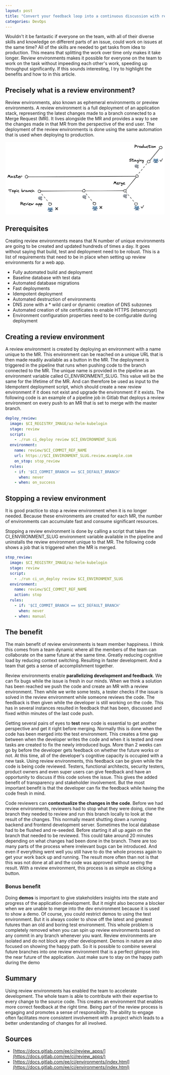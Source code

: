 ```yaml
---
layout: post
title: "Convert your feedback loop into a continuous discussion with review environments"
categories: DevOps
---
```


Wouldn't it be fantastic if everyone on the team, with all of their diverse skills and knowledge on different parts of an issue, could work on issues at the same time? All of the skills are needed to get tasks from idea to production. This means that splitting the work over time only makes it take longer. Review environments makes it possible for everyone on the team to work on the task without impeeding each other's work, speeding up throughput significantly. If this sounds interesting, I try to highlight the benefits and how to in this article.

## Precisely what is a review environment?

Review environments, also known as ephemeral environments or preview environments. A review environment is a full deployment of an application stack, representing the latest changes made to a branch connected to a Merge Request (MR). It lives alongside the MR and provides a way to see the changes made in that MR from the perspective of the end user. The deployment of the review environments is done using the same automation that is used when deploying to production.

![](/media/Review%20app%20branch%20strategy.excalidraw.png)

## Prerequisites

Creating review environments means that N number of unique environments are going to be created and updated hundreds of times a day. It goes without saying that build, test and deployment need to be robust. This is a list of requirements that need to be in place when setting up review environments for a web app.

-  Fully automated build and deployment
-  Baseline database with test data
-  Automated database migrations
-  Fast deployments
-  Idempotent deployment
-  Automated destruction of environments
-  DNS zone with a * wild card or dynamic creation of DNS subzones
-  Automated creation of site certificates to enable HTTPS (letsencrypt)
-  Environment configuration properties need to be configurable during deployment

## Creating a review environment

A review environment is created by deploying an environment with a name unique to the MR. This environment can be reached on a unique URL that is then made readily available as a button in the MR. The deployment is triggered in the pipeline that runs when pushing code to the branch connected to the MR. The unique name is provided in the pipeline as an environment variable called CI_ENVIRONMENT_SLUG. This value will be the same for the lifetime of the MR. And can therefore be used as input to the Idempotent deployment script, which should create a new review environment if it does not exist and upgrade the environment if it exists. The following code is an example of a pipeline job in Gitlab that deploys a review environment on every push to an MR that is set to merge with the master branch.

```yml
deploy_review:
  image: $CI_REGISTRY_IMAGE/az-helm-kubelogin
  stage: review
  script:
    - ./run ci_deploy review $CI_ENVIRONMENT_SLUG
  environment:
    name: review/$CI_COMMIT_REF_NAME
    url: https://$CI_ENVIRONMENT_SLUG.review.example.com
    on_stop: stop_review
  rules:
    - if: '$CI_COMMIT_BRANCH == $CI_DEFAULT_BRANCH'
      when: never
    - when: on_success
```

## Stopping a review environment

It is good practice to stop a review environment when it is no longer needed. Because these environments are created for each MR, the number of environments can accumulate fast and consume significant resources.

Stopping a review environment is done by calling a script that takes the CI_ENVIRONMENT_SLUG environment variable available in the pipeline and uninstalls the review environment unique to that MR. The following code shows a job that is triggered when the MR is merged.

```yml
stop_review:
  image: $CI_REGISTRY_IMAGE/az-helm-kubelogin
  stage: review
  script:
    - ./run ci_un_deploy review $CI_ENVIRONMENT_SLUG
  environment:
    name: review/$CI_COMMIT_REF_NAME
    action: stop
  rules:
    - if: '$CI_COMMIT_BRANCH == $CI_DEFAULT_BRANCH'
      when: never
    - when: manual
```

## The benefit

The main benefit of review environments is team member happiness. I think this comes from a team dynamic where all the members of the team can collaborate on the same future at the same time. Greatly reducing cognitive load by reducing context switching. Resulting in faster development. And a team that gets a sense of accomplishment together.

Review environments enable **parallelizing development and feedback**. We can fix bugs while the issue is fresh in our minds. When we think a solution has been reached we push the code and create an MR with a review environment. Then while we write some tests, a tester checks if the issue is solved in the review environment while someone reviews the code. The feedback is then given while the developer is still working on the code. This has in several instances resulted in feedback that has been, discussed and fixed within minutes of the last code push.

Getting several pairs of eyes to **test** new code is essential to get another perspective and get it right before merging. Normally this is done when the code has been merged into the test environment. This creates a time gap between when the developer writes the code and when it is tested and new tasks are created to fix the newly introduced bugs. More than 2 weeks can go by before the developer gets feedback on whether the future works or not. At this time, all of the developer's cognitive capacity is occupied with a new task. Using review environments, this feedback can be given while the code is being code reviewed. Testers, functional architects, security testers, product owners and even super users can give feedback and have an opportunity to discuss if this code solves the issue. This gives the added benefit of transparency and stakeholder involvement. But the most important benefit is that the developer can fix the feedback while having the code fresh in mind.

Code reviewers can **contextualize the changes in the code**. Before we had review environments, reviewers had to stop what they were doing, clone the branch they needed to review and run this branch locally to look at the result of the changes. This normally meant shutting down a running backend and frontend development server. Sometimes the local database had to be flushed and re-seeded. Before starting it all up again on the branch that needed to be reviewed. This could take around 20 minutes depending on what changes had been done in the branch. There are too many parts of the process where irrelevant bugs can be introduced. And even if everything went well you still have to do the whole process again to get your work back up and running. The result more often than not is that this was not done at all and the code was approved without seeing the result. With a review environment, this process is as simple as clicking a button.

### Bonus benefit

Doing **demos** is important to give stakeholders insights into the state and progress of the application development. But it might also become a blocker when we are unable to merge into the dev environment because it is used to show a demo. Of course, you could restrict demos to using the test environment. But it is always cooler to show off the latest and greatest futures than an old and boring test environment. This whole problem is completely removed when you can spin up review environments based on any commit in any branch whenever you want. Review environments are isolated and do not block any other development. Demos in nature are also focused on showing the happy path. So it is possible to combine several future branches into one review environment that is a perfect glimpse into the near future of the application. Just make sure to stay on the happy path during the demo

## Summary

Using review environments has enabled the team to accelerate development. The whole team is able to contribute with their expertise to every change to the source code. This creates an environment that enables more correct feedback at the right time. Being part of the review process is engaging and promotes a sense of responsibility. The ability to engage often facilitates more consistent involvement with a project which leads to a better understanding of changes for all involved.

## Sources

- [https://docs.gitlab.com/ee/ci/review_apps/](https://docs.gitlab.com/ee/ci/review_apps/)
- [https://docs.gitlab.com/ee/ci/environments/index.html](https://docs.gitlab.com/ee/ci/environments/index.html)
